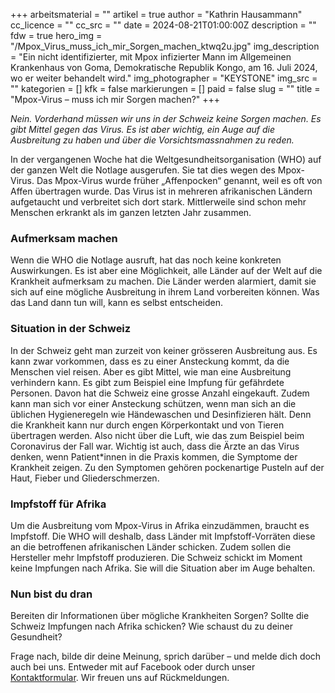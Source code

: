 +++
arbeitsmaterial = ""
artikel = true
author = "Kathrin Hausammann"
cc_licence = ""
cc_src = ""
date = 2024-08-21T01:00:00Z
description = ""
fdw = true
hero_img = "/Mpox_Virus_muss_ich_mir_Sorgen_machen_ktwq2u.jpg"
img_description = "Ein nicht identifizierter, mit Mpox infizierter Mann im Allgemeinen Krankenhaus von Goma, Demokratische Republik Kongo, am 16. Juli 2024, wo er weiter behandelt wird."
img_photographer = "KEYSTONE"
img_src = ""
kategorien = []
kfk = false
markierungen = []
paid = false
slug = ""
title = "Mpox-Virus – muss ich mir Sorgen machen?"
+++

_Nein. Vorderhand müssen wir uns in der Schweiz keine Sorgen machen. Es gibt Mittel gegen das Virus. Es ist aber wichtig, ein Auge auf die Ausbreitung zu haben und über die Vorsichtsmassnahmen zu reden._

In der vergangenen Woche hat die Weltgesundheitsorganisation (WHO) auf der ganzen Welt die Notlage ausgerufen. Sie tat dies wegen des Mpox-Virus. Das Mpox-Virus wurde früher
„Affenpocken“ genannt, weil es oft von Affen übertragen wurde. Das Virus ist in mehreren afrikanischen Ländern aufgetaucht und verbreitet sich dort stark. Mittlerweile sind schon mehr Menschen erkrankt als im ganzen letzten Jahr zusammen.

### Aufmerksam machen

Wenn die WHO die Notlage ausruft, hat das noch keine konkreten Auswirkungen. Es ist aber eine Möglichkeit, alle Länder auf der Welt auf die Krankheit aufmerksam zu machen. Die Länder werden alarmiert, damit sie sich auf eine mögliche Ausbreitung in ihrem Land vorbereiten können. Was das Land dann tun will, kann es selbst entscheiden.

### Situation in der Schweiz

In der Schweiz geht man zurzeit von keiner grösseren Ausbreitung aus. Es kann zwar vorkommen, dass es zu einer Ansteckung kommt, da die Menschen viel reisen. Aber es gibt Mittel, wie man eine Ausbreitung verhindern kann. Es gibt zum Beispiel eine Impfung für gefährdete Personen. Davon hat die Schweiz eine grosse Anzahl eingekauft. Zudem kann man sich vor einer Ansteckung schützen, wenn man sich an die üblichen Hygieneregeln wie Händewaschen und Desinfizieren hält. Denn die Krankheit kann nur durch engen Körperkontakt und von Tieren übertragen werden. Also nicht über die Luft, wie das zum Beispiel beim Coronavirus der Fall war. Wichtig ist auch, dass die Ärzte an das Virus denken, wenn Patient*innen in die Praxis kommen, die Symptome der Krankheit zeigen. Zu den Symptomen gehören pockenartige Pusteln auf der Haut, Fieber und Gliederschmerzen.

### Impfstoff für Afrika

Um die Ausbreitung vom Mpox-Virus in Afrika einzudämmen, braucht es Impfstoff. Die WHO will deshalb, dass Länder mit Impfstoff-Vorräten diese an die betroffenen afrikanischen Länder schicken. Zudem sollen die Hersteller mehr Impfstoff produzieren. Die Schweiz schickt im Moment keine Impfungen nach Afrika. Sie will die Situation aber im Auge behalten.

### Nun bist du dran

Bereiten dir Informationen über mögliche Krankheiten Sorgen? Sollte die Schweiz Impfungen nach Afrika schicken? Wie schaust du zu deiner Gesundheit?

Frage nach, bilde dir deine Meinung, sprich darüber – und melde dich doch auch bei uns. Entweder mit auf Facebook oder durch unser [Kontaktformular](https://www.chinderzytig.ch/kontakt/). Wir freuen uns auf Rückmeldungen.
